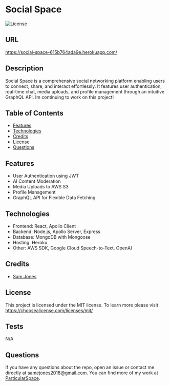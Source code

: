 # Social Space

![License](https://img.shields.io/badge/license-ISC-blue.svg)

## URL

https://social-space-615b764ada9e.herokuapp.com/

## Description

Social Space is a comprehensive social networking platform enabling users to connect, share, and interact effortlessly. It features user authentication, real-time chat, media uploads, and profile management through an intuitive GraphQL API. Im continuing to work on this project!

## Table of Contents

- [Features](#features)
- [Technologies](#technologies)
- [Credits](#credits)
- [License](#license)
- [Questions](#questions)

## Features

- User Authentication using JWT
- AI Content Moderation
- Media Uploads to AWS S3
- Profile Management
- GraphQL API for Flexible Data Fetching

## Technologies

- Frontend: React, Apollo Client
- Backend: Node.js, Apollo Server, Express
- Database: MongoDB with Mongoose
- Hosting: Heroku
- Other: AWS SDK, Google Cloud Speech-to-Text, OpenAI

## Credits

- [Sam Jones](https://github.com/ParticularSpace)

## License

This project is licensed under the MIT license. To learn more please visit https://choosealicense.com/licenses/mit/

## Tests

N/A

## Questions

If you have any questions about the repo, open an issue or contact me directly at [samejones2018@gmail.com](mailto:samejones2018@gmail.com). You can find more of my work at [ParticularSpace](https://github.com/ParticularSpace).

